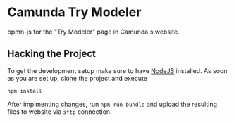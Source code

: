 # Camunda Try Modeler

bpmn-js for the "Try Modeler" page in Camunda's website.

## Hacking the Project

To get the development setup make sure to have [NodeJS](https://nodejs.org/en/download/) installed.
As soon as you are set up, clone the project and execute

```
npm install
```

After implmenting changes, run `npm run bundle` and upload the resulting files to website via `sftp` connection.
